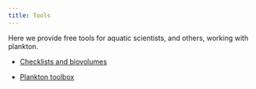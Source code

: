 ```yaml
---
title: Tools
---
```


Here we provide free tools for aquatic scientists, and others, working with plankton.

* [Checklists and biovolumes](/checklists-and-biovolumes)

* [Plankton toolbox](/plankton-toolbox)

